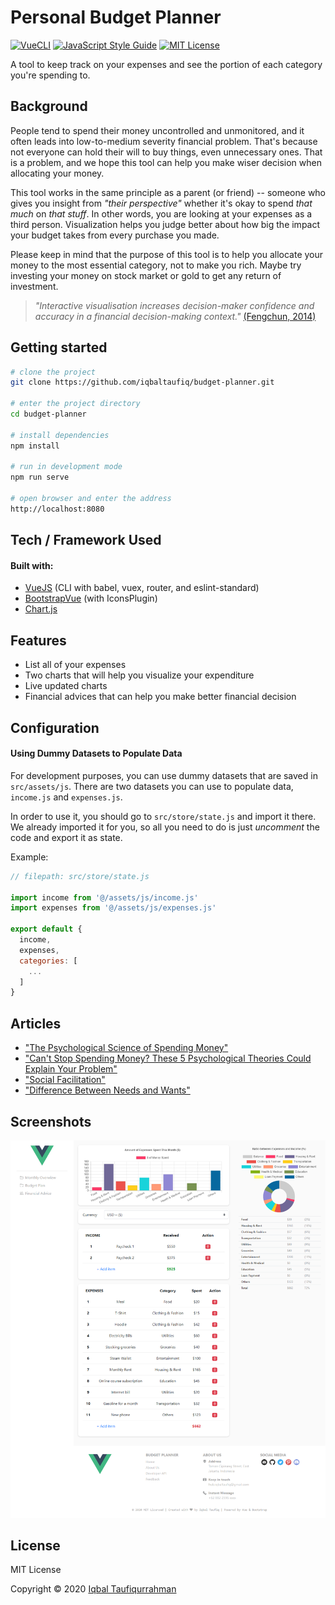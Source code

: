 # Personal Budget Planner
[![VueCLI](https://img.shields.io/badge/vue/cli-v4.2.2-brightgreen.svg)](https://www.npmjs.com/package/@vue/cli?activeTab=versions)
[![JavaScript Style Guide](https://img.shields.io/badge/code_style-standard-brightgreen.svg)](https://standardjs.com)
[![MIT License](https://img.shields.io/badge/license-MIT-blue.svg)](https://github.com/iqbaltaufiq/budget-planner/blob/master/LICENSE)

A tool to keep track on your expenses and see the portion of each category you're spending to.

## Background
People tend to spend their money uncontrolled and unmonitored, and it often leads into low-to-medium severity financial problem. That's because not everyone can hold their will to buy things, even unnecessary ones. That is a problem, and we hope this tool can help you make wiser decision when allocating your money.

This tool works in the same principle as a parent (or friend) -- someone who gives you insight from _"their perspective"_ whether it's okay to spend _that much_ on _that stuff_. In other words, you are looking at your expenses as a third person. Visualization helps you judge better about how big the impact your budget takes from every purchase you made.

Please keep in mind that the purpose of this tool is to help you allocate your money to the most essential category, not to make you rich. Maybe try investing your money on stock market or gold to get any return of investment.


> _"Interactive visualisation increases decision-maker confidence and accuracy in a financial decision-making context."_ [(Fengchun, 2014)](https://www.researchgate.net/profile/Ilaria_Barletta/post/What_is_the_impact_of_Information_Visualization_to_Decision_Making/attachment/59d644a1c49f478072ead59e/AS%3A273817987944453%401442294703466/download/the-impact-of-information-visualisation-on-the-quality-of-information-in-business-decision-making.pdf)



## Getting started
```bash
# clone the project
git clone https://github.com/iqbaltaufiq/budget-planner.git

# enter the project directory
cd budget-planner

# install dependencies
npm install

# run in development mode
npm run serve

# open browser and enter the address
http://localhost:8080
```

## Tech / Framework Used

#### Built with:
- [VueJS](https://vuejs.org) (CLI with babel, vuex, router, and eslint-standard)
- [BootstrapVue](https://bootstrap-vue.org) (with IconsPlugin)
- [Chart.js](https://chartjs.org)


## Features
- List all of your expenses
- Two charts that will help you visualize your expenditure
- Live updated charts
- Financial advices that can help you make better financial decision


## Configuration
#### Using Dummy Datasets to Populate Data
For development purposes, you can use dummy datasets that are saved in `src/assets/js`. There are two datasets you can use to populate data, `income.js` and `expenses.js`.

In order to use it, you should go to `src/store/state.js` and import it there. We already imported it for you, so all you need to do is just _uncomment_ the code and export it as state.

Example:
```js
// filepath: src/store/state.js

import income from '@/assets/js/income.js'
import expenses from '@/assets/js/expenses.js'

export default {
  income,
  expenses,
  categories: [
    ...
  ]
}
```

## Articles
- ["The Psychological Science of Spending Money"](https://www.researchgate.net/publication/286014812_The_Psychological_Science_of_Spending_Money)
- ["Can't Stop Spending Money? These 5 Psychological Theories Could Explain Your Problem"](https://www.huffpost.com/entry/stop-spending-psychology-of-spending-money_l_5c82f987e4b08d5b7861b484)
- ["Social Facilitation"](https://www.simplypsychology.org/Social-Facilitation.html)
- ["Difference Between Needs and Wants"](https://keydifferences.com/difference-between-needs-and-wants.html)

## Screenshots
![screenshot01](./src/assets/preview/budget-planner.png)

## License
MIT License

Copyright &copy; 2020 [Iqbal Taufiqurrahman](https://github.com/iqbaltaufiq)
